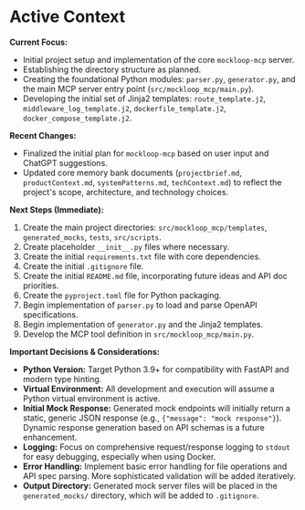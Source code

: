 # Active Context

**Current Focus:**
*   Initial project setup and implementation of the core `mockloop-mcp` server.
*   Establishing the directory structure as planned.
*   Creating the foundational Python modules: `parser.py`, `generator.py`, and the main MCP server entry point (`src/mockloop_mcp/main.py`).
*   Developing the initial set of Jinja2 templates: `route_template.j2`, `middleware_log_template.j2`, `dockerfile_template.j2`, `docker_compose_template.j2`.

**Recent Changes:**
*   Finalized the initial plan for `mockloop-mcp` based on user input and ChatGPT suggestions.
*   Updated core memory bank documents (`projectbrief.md`, `productContext.md`, `systemPatterns.md`, `techContext.md`) to reflect the project's scope, architecture, and technology choices.

**Next Steps (Immediate):**
1.  Create the main project directories: `src/mockloop_mcp/templates`, `generated_mocks`, `tests`, `src/scripts`.
2.  Create placeholder `__init__.py` files where necessary.
3.  Create the initial `requirements.txt` file with core dependencies.
4.  Create the initial `.gitignore` file.
5.  Create the initial `README.md` file, incorporating future ideas and API doc priorities.
6.  Create the `pyproject.toml` file for Python packaging.
7.  Begin implementation of `parser.py` to load and parse OpenAPI specifications.
8.  Begin implementation of `generator.py` and the Jinja2 templates.
9.  Develop the MCP tool definition in `src/mockloop_mcp/main.py`.

**Important Decisions & Considerations:**
*   **Python Version:** Target Python 3.9+ for compatibility with FastAPI and modern type hinting.
*   **Virtual Environment:** All development and execution will assume a Python virtual environment is active.
*   **Initial Mock Response:** Generated mock endpoints will initially return a static, generic JSON response (e.g., `{"message": "mock response"}`). Dynamic response generation based on API schemas is a future enhancement.
*   **Logging:** Focus on comprehensive request/response logging to `stdout` for easy debugging, especially when using Docker.
*   **Error Handling:** Implement basic error handling for file operations and API spec parsing. More sophisticated validation will be added iteratively.
*   **Output Directory:** Generated mock server files will be placed in the `generated_mocks/` directory, which will be added to `.gitignore`.

